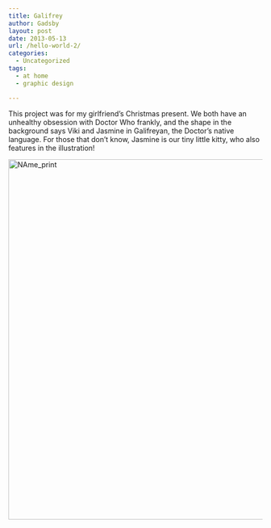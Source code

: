 ```yaml
---
title: Galifrey
author: Gadsby
layout: post
date: 2013-05-13
url: /hello-world-2/
categories:
  - Uncategorized
tags:
  - at home
  - graphic design

---
```

This project was for my girlfriend&#8217;s Christmas present. We both have an unhealthy obsession with Doctor Who frankly, and the shape in the background says Viki and Jasmine in Galifreyan, the Doctor&#8217;s native language. For those that don&#8217;t know, Jasmine is our tiny little kitty, who also features in the illustration!
  
  
  

  
<img class="wp-image-408 alignright" alt="NAme_print" src="http://www.jamesgadsby.co.uk/wp-content/uploads/2013/05/NAme_print1.jpg" width="510" height="714" />